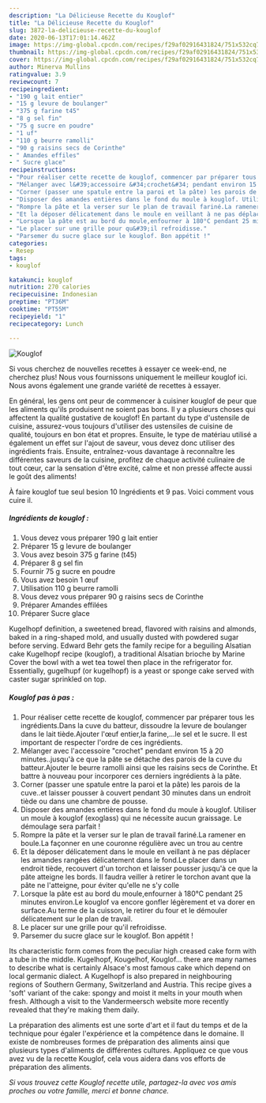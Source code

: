 ```yaml
---
description: "La Délicieuse Recette du Kouglof"
title: "La Délicieuse Recette du Kouglof"
slug: 3872-la-delicieuse-recette-du-kouglof
date: 2020-06-13T17:01:14.462Z
image: https://img-global.cpcdn.com/recipes/f29af02916431824/751x532cq70/kouglof-photo-principale-de-la-recette.jpg
thumbnail: https://img-global.cpcdn.com/recipes/f29af02916431824/751x532cq70/kouglof-photo-principale-de-la-recette.jpg
cover: https://img-global.cpcdn.com/recipes/f29af02916431824/751x532cq70/kouglof-photo-principale-de-la-recette.jpg
author: Minerva Mullins
ratingvalue: 3.9
reviewcount: 7
recipeingredient:
- "190 g lait entier"
- "15 g levure de boulanger"
- "375 g farine t45"
- "8 g sel fin"
- "75 g sucre en poudre"
- "1 uf"
- "110 g beurre ramolli"
- "90 g raisins secs de Corinthe"
- " Amandes effiles"
- " Sucre glace"
recipeinstructions:
- "Pour réaliser cette recette de kouglof, commencer par préparer tous les ingrédients.Dans la cuve du batteur, dissoudre la levure de boulanger dans le lait tiède.Ajouter l&#39;œuf entier,la farine,...le sel et le sucre. Il est important de respecter l&#39;ordre de ces ingrédients."
- "Mélanger avec l&#39;accessoire &#34;crochet&#34; pendant environ 15 à 20 minutes..jusqu&#39;à ce que la pâte se détache des parois de la cuve du batteur.Ajouter le beurre ramolli ainsi que les raisins secs de Corinthe. Et battre à nouveau pour incorporer ces derniers ingrédients à la pâte."
- "Corner (passer une spatule entre la paroi et la pâte) les parois de la cuve..et laisser pousser à couvert pendant 30 minutes dans un endroit tiède ou dans une chambre de pousse."
- "Disposer des amandes entières dans le fond du moule à kouglof. Utiliser un moule à kouglof (exoglass) qui ne nécessite aucun graissage. Le démoulage sera parfait !"
- "Rompre la pâte et la verser sur le plan de travail fariné.La ramener en boule.La façonner en une couronne régulière avec un trou au centre"
- "Et la déposer délicatement dans le moule en veillant à ne pas déplacer les amandes rangées délicatement dans le fond.Le placer dans un endroit tiède, recouvert d&#39;un torchon et laisser pousser jusqu&#39;à ce que la pâte atteigne les bords. Il faudra veiller à retirer le torchon avant que la pâte ne l&#39;atteigne, pour éviter qu&#39;elle ne s&#39;y colle"
- "Lorsque la pâte est au bord du moule,enfourner à 180°C pendant 25 minutes environ.Le kouglof va encore gonfler légèrement et va dorer en surface.Au terme de la cuisson, le retirer du four et le démouler délicatement sur le plan de travail."
- "Le placer sur une grille pour qu&#39;il refroidisse."
- "Parsemer du sucre glace sur le kouglof. Bon appétit !"
categories:
- Resep
tags:
- kouglof

katakunci: kouglof 
nutrition: 270 calories
recipecuisine: Indonesian
preptime: "PT36M"
cooktime: "PT55M"
recipeyield: "1"
recipecategory: Lunch

---
```



![Kouglof](https://img-global.cpcdn.com/recipes/f29af02916431824/751x532cq70/kouglof-photo-principale-de-la-recette.jpg)

Si vous cherchez de nouvelles recettes à essayer ce week-end, ne cherchez plus! Nous vous fournissons uniquement le meilleur kouglof ici. Nous avons également une grande variété de recettes à essayer.

En général, les gens ont peur de commencer à cuisiner kouglof de peur que les aliments qu'ils produisent ne soient pas bons. Il y a plusieurs choses qui affectent la qualité gustative de kouglof! En partant du type d'ustensile de cuisine, assurez-vous toujours d'utiliser des ustensiles de cuisine de qualité, toujours en bon état et propres. Ensuite, le type de matériau utilisé a également un effet sur l'ajout de saveur, vous devez donc utiliser des ingrédients frais. Ensuite, entraînez-vous davantage à reconnaître les différentes saveurs de la cuisine, profitez de chaque activité culinaire de tout cœur, car la sensation d'être excité, calme et non pressé affecte aussi le goût des aliments!

<!--inarticleads1-->

À faire kouglof tue seul besion 10 Ingrédients et 9 pas. Voici comment vous cuire il.

##### Ingrédients de kouglof :

1. Vous devez vous préparer 190 g lait entier
1. Préparer 15 g levure de boulanger
1. Vous avez besoin 375 g farine (t45)
1. Préparer 8 g sel fin
1. Fournir 75 g sucre en poudre
1. Vous avez besoin 1 œuf
1. Utilisation 110 g beurre ramolli
1. Vous devez vous préparer 90 g raisins secs de Corinthe
1. Préparer  Amandes effilées
1. Préparer  Sucre glace


Kugelhopf definition, a sweetened bread, flavored with raisins and almonds, baked in a ring-shaped mold, and usually dusted with powdered sugar before serving. Edward Behr gets the family recipe for a beguiling Alsatian cake Kugelhopf recipe (kouglof), a traditional Alsatian brioche by Marine Cover the bowl with a wet tea towel then place in the refrigerator for. Essentially, gugelhupf (or kugelhopf) is a yeast or sponge cake served with caster sugar sprinkled on top. 

<!--inarticleads2-->

##### Kouglof pas à pas :

1. Pour réaliser cette recette de kouglof, commencer par préparer tous les ingrédients.Dans la cuve du batteur, dissoudre la levure de boulanger dans le lait tiède.Ajouter l&#39;œuf entier,la farine,...le sel et le sucre. Il est important de respecter l&#39;ordre de ces ingrédients.
1. Mélanger avec l&#39;accessoire &#34;crochet&#34; pendant environ 15 à 20 minutes..jusqu&#39;à ce que la pâte se détache des parois de la cuve du batteur.Ajouter le beurre ramolli ainsi que les raisins secs de Corinthe. Et battre à nouveau pour incorporer ces derniers ingrédients à la pâte.
1. Corner (passer une spatule entre la paroi et la pâte) les parois de la cuve..et laisser pousser à couvert pendant 30 minutes dans un endroit tiède ou dans une chambre de pousse.
1. Disposer des amandes entières dans le fond du moule à kouglof. Utiliser un moule à kouglof (exoglass) qui ne nécessite aucun graissage. Le démoulage sera parfait !
1. Rompre la pâte et la verser sur le plan de travail fariné.La ramener en boule.La façonner en une couronne régulière avec un trou au centre
1. Et la déposer délicatement dans le moule en veillant à ne pas déplacer les amandes rangées délicatement dans le fond.Le placer dans un endroit tiède, recouvert d&#39;un torchon et laisser pousser jusqu&#39;à ce que la pâte atteigne les bords. Il faudra veiller à retirer le torchon avant que la pâte ne l&#39;atteigne, pour éviter qu&#39;elle ne s&#39;y colle
1. Lorsque la pâte est au bord du moule,enfourner à 180°C pendant 25 minutes environ.Le kouglof va encore gonfler légèrement et va dorer en surface.Au terme de la cuisson, le retirer du four et le démouler délicatement sur le plan de travail.
1. Le placer sur une grille pour qu&#39;il refroidisse.
1. Parsemer du sucre glace sur le kouglof. Bon appétit !


Its characteristic form comes from the peculiar high creased cake form with a tube in the middle. Kugelhopf, Kougelhof, Kouglof… there are many names to describe what is certainly Alsace&#39;s most famous cake which depend on local germanic dialect. A Kugelhopf is also prepared in neighbouring regions of Southern Germany, Switzerland and Austria. This recipe gives a &#39;soft&#39; variant of the cake: spongy and moist it melts in your mouth when fresh. Although a visit to the Vandermeersch website more recently revealed that they&#39;re making them daily. 

<!--inarticleads1-->

<p>
La préparation des aliments est une sorte d'art et il faut du temps et de la technique pour égaler l'expérience et la compétence dans le domaine. Il existe de nombreuses formes de préparation des aliments ainsi que plusieurs types d'aliments de différentes cultures. Appliquez ce que vous avez vu de la recette Kouglof, cela vous aidera dans vos efforts de préparation des aliments.
</p>

<p>
<i>Si vous trouvez cette Kouglof recette utile, partagez-la avec vos amis proches ou votre famille, merci et bonne chance.</i>
</p>
